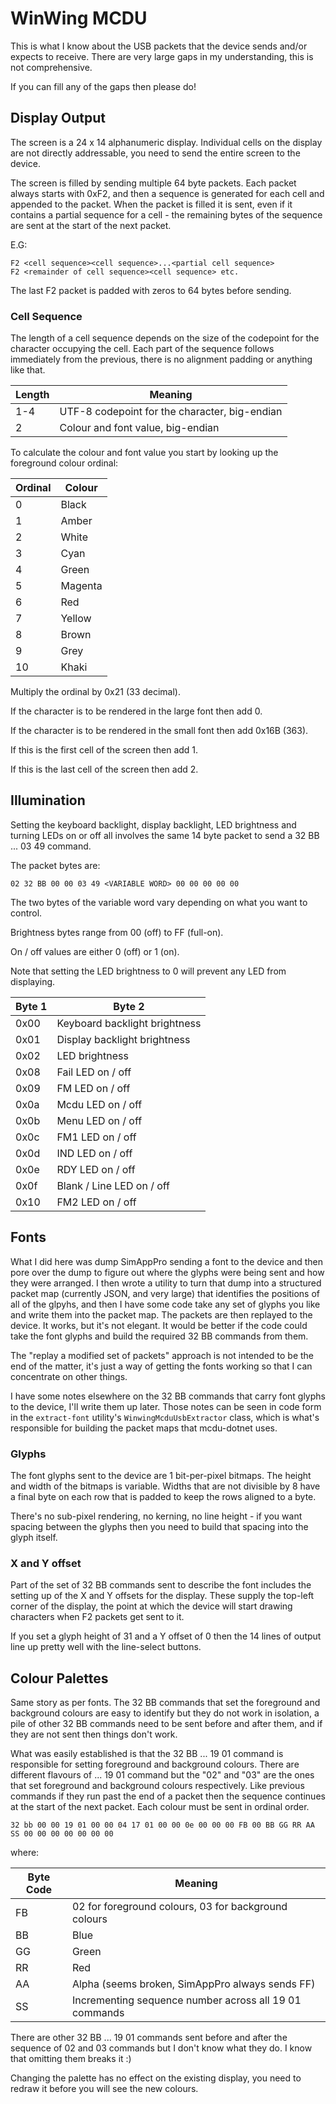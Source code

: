 ﻿# WinWing MCDU

This is what I know about the USB packets that the device sends and/or
expects to receive. There are very large gaps in my understanding, this
is not comprehensive.

If you can fill any of the gaps then please do!



## Display Output

The screen is a 24 x 14 alphanumeric display. Individual cells on the
display are not directly addressable, you need to send the entire screen to
the device.

The screen is filled by sending multiple 64 byte packets. Each packet always
starts with 0xF2, and then a sequence is generated for each cell and appended
to the packet. When the packet is filled it is sent, even if it contains a partial
sequence for a cell - the remaining bytes of the sequence are sent at the start
of the next packet.

E.G:

```
F2 <cell sequence><cell sequence>...<partial cell sequence>
F2 <remainder of cell sequence><cell sequence> etc.
```

The last F2 packet is padded with zeros to 64 bytes before sending.



### Cell Sequence

The length of a cell sequence depends on the size of the codepoint for the
character occupying the cell. Each part of the sequence follows immediately
from the previous, there is no alignment padding or anything like that.

| Length | Meaning |
| ---    | --- |
| 1-4    | UTF-8 codepoint for the character, big-endian |
| 2      | Colour and font value, big-endian |

To calculate the colour and font value you start by looking up the foreground
colour ordinal:

| Ordinal | Colour |
| ---     | --- |
| 0       | Black |
| 1       | Amber |
| 2       | White |
| 3       | Cyan |
| 4       | Green |
| 5       | Magenta |
| 6       | Red |
| 7       | Yellow |
| 8       | Brown |
| 9       | Grey |
| 10      | Khaki |

Multiply the ordinal by 0x21 (33 decimal).

If the character is to be rendered in the large font then add 0.

If the character is to be rendered in the small font then add 0x16B (363).

If this is the first cell of the screen then add 1.

If this is the last cell of the screen then add 2.



## Illumination

Setting the keyboard backlight, display backlight, LED brightness and
turning LEDs on or off all involves the same 14 byte packet to send
a 32 BB ... 03 49 command.

The packet bytes are:

```
02 32 BB 00 00 03 49 <VARIABLE WORD> 00 00 00 00 00
```

The two bytes of the variable word vary depending on what you want to
control.

Brightness bytes range from 00 (off) to FF (full-on).

On / off values are either 0 (off) or 1 (on).

Note that setting the LED brightness to 0 will prevent any LED from displaying.

| Byte 1 | Byte 2 |
| ---    | --- |
| 0x00   | Keyboard backlight brightness |
| 0x01   | Display backlight brightness |
| 0x02   | LED brightness |
| 0x08   | Fail LED on / off |
| 0x09   | FM LED on / off |
| 0x0a   | Mcdu LED on / off |
| 0x0b   | Menu LED on / off |
| 0x0c   | FM1 LED on / off |
| 0x0d   | IND LED on / off |
| 0x0e   | RDY LED on / off |
| 0x0f   | Blank / Line LED on / off |
| 0x10   | FM2 LED on / off |



## Fonts

What I did here was dump SimAppPro sending a font to the device and then pore
over the dump to figure out where the glyphs were being sent and how they were
arranged. I then wrote a utility to turn that dump into a structured packet map
(currently JSON, and very large) that identifies the positions of all of the
glpyhs, and then I have some code take any set of glyphs you like and write them
into the packet map. The packets are then replayed to the device. It works, but
it's not elegant. It would be better if the code could take the font glyphs and
build the required 32 BB commands from them.

The "replay a modified set of packets" approach is not intended to be the end of
the matter, it's just a way of getting the fonts working so that I can concentrate
on other things.

I have some notes elsewhere on the 32 BB commands that carry font glyphs to the
device, I'll write them up later. Those notes can be seen in code form in the
`extract-font` utility's `WinwingMcduUsbExtractor` class, which is what's responsible
for building the packet maps that mcdu-dotnet uses.


### Glyphs

The font glyphs sent to the device are 1 bit-per-pixel bitmaps. The height and width
of the bitmaps is variable. Widths that are not divisible by 8 have a final byte on
each row that is padded to keep the rows aligned to a byte.

There's no sub-pixel rendering, no kerning, no line height - if you want spacing
between the glyphs then you need to build that spacing into the glyph itself.


### X and Y offset

Part of the set of 32 BB commands sent to describe the font includes the setting up
of the X and Y offsets for the display. These supply the top-left corner of the
display, the point at which the device will start drawing characters when F2 packets
get sent to it.

If you set a glyph height of 31 and a Y offset of 0 then the 14 lines of output line
up pretty well with the line-select buttons.


## Colour Palettes

Same story as per fonts. The 32 BB commands that set the foreground and background
colours are easy to identify but they do not work in isolation, a pile of other 32 BB
commands need to be sent before and after them, and if they are not sent then things
don't work.

What was easily established is that the 32 BB ... 19 01 command is responsible for
setting foreground and background colours. There are different flavours of ... 19 01
command but the "02" and "03" are the ones that set foreground and background colours
respectively. Like previous commands if they run past the end of a packet then the 
sequence continues at the start of the next packet. Each colour must be sent in ordinal
order.

```
32 bb 00 00 19 01 00 00 04 17 01 00 00 0e 00 00 00 FB 00 BB GG RR AA SS 00 00 00 00 00 00 00
```

where:

| Byte Code | Meaning |
| ---       | --- |
| FB        | 02 for foreground colours, 03 for background colours |
| BB        | Blue |
| GG        | Green |
| RR        | Red |
| AA        | Alpha (seems broken, SimAppPro always sends FF) |
| SS        | Incrementing sequence number across all 19 01 commands |

There are other 32 BB ... 19 01 commands sent before and after the sequence of 02 and 03
commands but I don't know what they do. I know that omitting them breaks it :)

Changing the palette has no effect on the existing display, you need to redraw it before
you will see the new colours.
